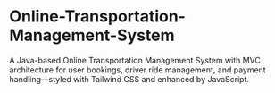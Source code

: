 # Online-Transportation-Management-System
A Java-based Online Transportation Management System with MVC architecture for user bookings, driver ride management, and payment handling—styled with Tailwind CSS and enhanced by JavaScript.
